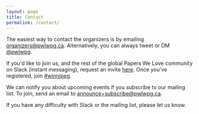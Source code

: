 ```yaml
---
layout: page
title: Contact
permalink: /contact/
---
```


The easiest way to contact the organizers is by emailing [organizers@pwlwpg.ca](mailto:organizers@pwlwpg.ca). Alternatively, you can always tweet or DM [@pwlwpg](https://twitter.com/pwlwpg/).

If you'd like to join us, and the rest of the global Papers We Love community on Slack (instant messaging), request an invite [here](http://papersweloveslack.herokuapp.com/). Once you've registered, join [#winnipeg](https://paperswelove.slack.com/messages/winnipeg/).

We can notify you about upcoming events if you subscribe to our mailing list. To join, send an email to [announce+subscribe@pwlwpg.ca](mailto:announce+subscribe@pwlwpg.ca).

If you have any difficulty with Slack or the mailing list, please let us know.
